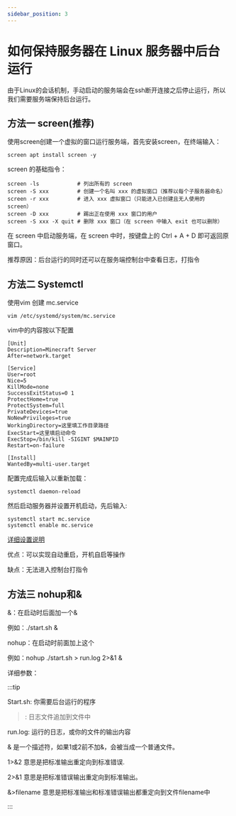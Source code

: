 ```yaml
---
sidebar_position: 3
---
```


# 如何保持服务器在 Linux 服务器中后台运行

由于Linux的会话机制，手动启动的服务端会在ssh断开连接之后停止运行，所以我们需要服务端保持后台运行。

## 方法一 screen(推荐)

使用screen创建一个虚拟的窗口运行服务端，首先安装screen，在终端输入：

```
screen apt install screen -y
```

screen 的基础指令：

```
screen -ls            # 列出所有的 screen
screen -S xxx         # 创建一个名叫 xxx 的虚拟窗口（推荐以每个子服务器命名）
screen -r xxx         # 进入 xxx 虚拟窗口（只能进入已创建且无人使用的 screen）
screen -D xxx         # 踢出正在使用 xxx 窗口的用户
screen -S xxx -X quit # 删除 xxx 窗口（在 screen 中输入 exit 也可以删除）
```

在 screen 中启动服务端，在 screen 中时，按键盘上的 Ctrl + A + D 即可返回原窗口。

推荐原因：后台运行的同时还可以在服务端控制台中查看日志，打指令

## 方法二 Systemctl

使用vim 创建 mc.service

```
vim /etc/systemd/system/mc.service
```

vim中的内容按以下配置

```
[Unit]
Description=Minecraft Server
After=network.target

[Service]
User=root
Nice=5
KillMode=none
SuccessExitStatus=0 1
ProtectHome=true
ProtectSystem=full
PrivateDevices=true
NoNewPrivileges=true
WorkingDirectory=这里填工作目录路径
ExecStart=这里填启动命令
ExecStop=/bin/kill -SIGINT $MAINPID
Restart=on-failure

[Install]
WantedBy=multi-user.target
```

配置完成后输入以重新加载：

```
systemctl daemon-reload
```

然后启动服务器并设置开机启动，先后输入:

```
systemctl start mc.service
systemctl enable mc.service
```

[详细设置说明](https://blog.csdn.net/WHQ78164/article/details/132956725)

优点：可以实现自动重启，开机自启等操作

缺点：无法进入控制台打指令

## 方法三 nohup和&

&：在启动时后面加一个&

例如：./start.sh &

nohup：在启动时前面加上这个

例如：nohup ./start.sh > run.log 2>&1 &

详细参数：

:::tip

Start.sh: 你需要后台运行的程序

>: 日志文件追加到文件中

run.log: 运行的日志，或你的文件的输出内容

& 是一个描述符，如果1或2前不加&，会被当成一个普通文件。

1>&2 意思是把标准输出重定向到标准错误.

2>&1 意思是把标准错误输出重定向到标准输出。

&>filename 意思是把标准输出和标准错误输出都重定向到文件filename中

:::